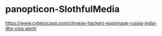 # panopticon-SlothfulMedia

https://www.cyberscoop.com/chinese-hackers-espionage-russia-india-dhs-cisa-alert/
